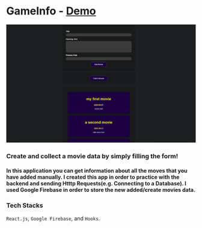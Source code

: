 # GameInfo - [Demo](https://swapi-app-iota.vercel.app/)

![Screenshot](./src/screenshot.png)

### Create and collect a movie data by simply filling the form!

#### In this application you can get information about all the moves that you have added manually. I created this app in order to practice with the backend and sending Htttp Requests(e.g. Connecting to a Database). I used Google Firebase in order to store the new added/create movies data.

### Tech Stacks

`React.js`, `Google Firebase`, and `Hooks`.
